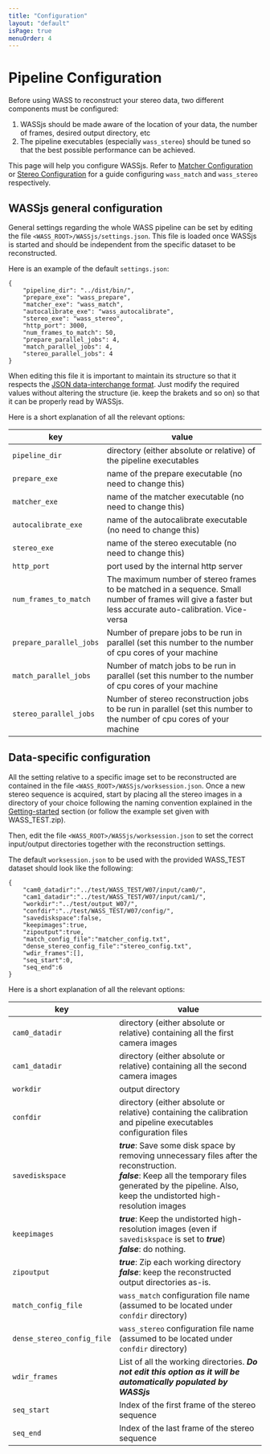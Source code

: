 ```yaml
---
title: "Configuration"
layout: "default"
isPage: true
menuOrder: 4
---
```


# Pipeline Configuration

Before using WASS to reconstruct your stereo data, two different components must be configured:

1. WASSjs should be made aware of the location of your data, the number of frames, desired output directory, etc
2. The pipeline executables (especially ```wass_stereo```) should be tuned so that the best possible performance
can be achieved.

This page will help you configure WASSjs. Refer to [Matcher Configuration](/wass/documentation/matcher.html) or
[Stereo Configuration](/wass/documentation/stereo.html) for a guide configuring ```wass_match``` and ```wass_stereo```
respectively.

## WASSjs general configuration

General settings regarding the whole WASS pipeline can be set by editing the file ```<WASS_ROOT>/WASSjs/settings.json```. This
file is loaded once WASSjs is started and should be independent from the specific dataset to be reconstructed.

Here is an example of the default ```settings.json```:

```
{
    "pipeline_dir": "../dist/bin/",
    "prepare_exe": "wass_prepare",
    "matcher_exe": "wass_match",
    "autocalibrate_exe": "wass_autocalibrate",
    "stereo_exe": "wass_stereo",
    "http_port": 3000,
    "num_frames_to_match": 50,
    "prepare_parallel_jobs": 4,
    "match_parallel_jobs": 4,
    "stereo_parallel_jobs": 4
}
```

When editing this file it is important to maintain its structure so that it
respects the [JSON data-interchange format](http://www.json.org).  Just modify
the required values without altering the structure (ie. keep the brakets and so
on) so that it can be properly read by WASSjs.

Here is a short explanation of all the relevant options:

|   key    |     value          |
|---------|--------------------|
| ```pipeline_dir```           |  directory (either absolute or relative) of the pipeline executables  |
| ```prepare_exe```           |  name of the prepare executable (no need to change this)  |
| ```matcher_exe```           |  name of the matcher executable (no need to change this)  |
| ```autocalibrate_exe```           |  name of the autocalibrate executable (no need to change this)  |
| ```stereo_exe```           |  name of the stereo executable (no need to change this)  |
| ```http_port```           |  port used by the internal http server  |
| ```num_frames_to_match```           |  The maximum number of stereo frames to be matched in a sequence. Small number of frames will give a faster but less accurate auto-calibration. Vice-versa |
| ```prepare_parallel_jobs```           | Number of prepare jobs to be run in parallel (set this number to the number of cpu cores of your machine | 
| ```match_parallel_jobs```           | Number of match jobs to be run in parallel (set this number to the number of cpu cores of your machine | 
| ```stereo_parallel_jobs```           | Number of stereo reconstruction jobs to be run in parallel (set this number to the number of cpu cores of your machine | 




## Data-specific configuration

All the setting relative to a specific image set to be reconstructed are contained in the file ```<WASS_ROOT>/WASSjs/worksession.json```.
Once a new stereo sequence is acquired, start by placing all the stereo images in a directory of your choice following the naming convention explained
in the [Getting-started](/wass/documentation/getting_started.html) section (or follow the example set given with WASS_TEST.zip).

Then, edit the file ```<WASS_ROOT>/WASSjs/worksession.json``` to set the correct input/output directories together with the reconstruction
settings. 

The default ```worksession.json``` to be used with the provided WASS_TEST dataset should look like the following:
 

```
{
    "cam0_datadir":"../test/WASS_TEST/W07/input/cam0/",
    "cam1_datadir":"../test/WASS_TEST/W07/input/cam1/",
    "workdir":"../test/output_W07/",
    "confdir":"../test/WASS_TEST/W07/config/",
    "savediskspace":false,
    "keepimages":true,
    "zipoutput":true,
    "match_config_file":"matcher_config.txt",
    "dense_stereo_config_file":"stereo_config.txt",
    "wdir_frames":[],
    "seq_start":0,
    "seq_end":6
}
```

Here is a short explanation of all the relevant options:

|   key    |     value          |
|---------|--------------------|
| ```cam0_datadir```           |  directory (either absolute or relative) containing all the first camera images  |
| ```cam1_datadir```           |  directory (either absolute or relative) containing all the second camera images  |
| ```workdir```           |  output directory  |
| ```confdir```           |  directory (either absolute or relative) containing the calibration and pipeline executables configuration files  |
| ```savediskspace```           |  ***true***: Save some disk space by removing unnecessary files after the reconstruction. <br /> ***false***: Keep all the temporary files generated by the pipeline. Also, keep the undistorted high-resolution images  | 
| ```keepimages```           |  ***true***: Keep the undistorted high-resolution images (even if ```savediskspace``` is set to ***true***) <br /> ***false***: do nothing. | 
| ```zipoutput```           |  ***true***: Zip each working directory <br /> ***false***: keep the reconstructed output directories as-is. | 
| ```match_config_file```   | ```wass_match``` configuration file name (assumed to be located under ```confdir``` directory) | 
| ```dense_stereo_config_file```   | ```wass_stereo``` configuration file name (assumed to be located under ```confdir``` directory) | 
| ```wdir_frames```   | List of all the working directories. ***Do not edit this option as it will be automatically populated by WASSjs*** |
| ```seq_start```   | Index of the first frame of the stereo sequence |
| ```seq_end```   | Index of the last frame of the stereo sequence |

